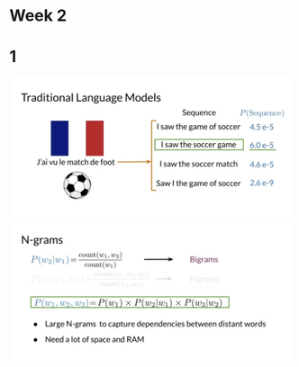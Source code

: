 # Week 2

# 1

<p align="center">
  <img src="../res/img/img13.png" width="500"/>
  <img src="../res/img/img14.png" width="500"/>
</p>

